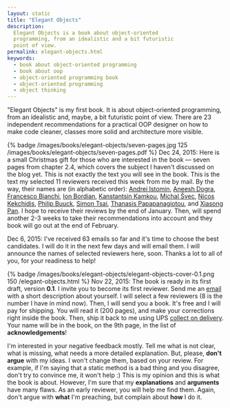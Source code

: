 ```yaml
---
layout: static
title: "Elegant Objects"
description:
  Elegant Objects is a book about object-oriented
  programming, from an idealistic and a bit futuristic
  point of view.
permalink: elegant-objects.html
keywords:
  - book about object-oriented programming
  - book about oop
  - object-oriented programming book
  - object-oriented programming
  - object thinking
---
```


"Elegant Objects" is my first book. It is about object-oriented
programming, from an idealistic and, maybe, a bit futuristic
point of view. There are 23 independent recommendations for
a practical OOP designer on how to make code cleaner, classes
more solid and architecture more visible.

<!--more-->

{% badge /images/books/elegant-objects/seven-pages.jpg 125 /images/books/elegant-objects/seven-pages.pdf %}
Dec 24, 2015:
Here is a small Christmas gift for those who are interested
in the book &mdash; seven pages from chapter 2.4, which
covers the subject I haven't discussed on the blog yet.
This is not exactly the text you will see in the book. This is the
text my selected 11 reviewers received this week from me by mail.
By the way, their names are (in alphabetic order):
[Andrei Istomin](https://www.linkedin.com/in/andrej-istomin-51ba7530),
[Aneesh Dogra](https://in.linkedin.com/in/aneeshdogra),
[Francesco Bianchi](https://ie.linkedin.com/in/francesco-bianchi-4b49784),
[Ion Bordian](https://dk.linkedin.com/in/ion-bordian-06701a88),
[Kanstantsin Kamkou](https://de.linkedin.com/in/kkamkou/en),
[Michal Švec](https://cz.linkedin.com/in/michal-švec-77065711),
[Nicos Kekchidis](https://www.linkedin.com/in/nicoskek),
[Philip Buuck](https://www.linkedin.com/in/philipbuuck),
[Simon Tsai](https://www.linkedin.com/in/simonjtsai),
[Thanasis Papapanagiotou](https://nl.linkedin.com/in/thanpa),
and [Xiasong Pan](https://www.linkedin.com/in/xipan).
I hope to receive their reviews by the end of January. Then, will
spend another 2-3 weeks to take their recommendations into account
and they book will go out at the end of February.

Dec 6, 2015:
I've received 63 emails so far and it's time to choose the best candidates.
I will do it in the next few days and will email them. I will announce
the names of selected reviewers here, soon. Thanks a lot to all of you,
for your readiness to help!

{% badge /images/books/elegant-objects/elegant-objects-cover-0.1.png 150 /elegant-objects.html %}
Nov 22, 2015:
The book is ready in its first draft, version **0.1**.
I invite you to become its first reviewer. Send me
an [email](mailto:book@yegor256.com) with a short description about yourself.
I will select a few reviewers (8 is the number I have in mind now).
Then, I will send you a book. It's free and I will
pay for shipping. You will read it (200 pages), and make your corrections
right inside the book. Then, ship it back to me using
UPS [collect on delivery](https://www.ups.com/content/us/en/shipping/time/service/value_added/cod.html).
Your name will be in the book, on the 9th page,
in the list of **acknowledgements**!

I'm interested in your negative feedback mostly.
Tell me what is not clear, what is missing, what needs a more detailed
explanation. But, please, **don't argue** with my ideas. I won't change
them, based on your review. For example, if I'm saying that a
static method is a bad thing and you disagree, don't try to
convince me, it won't help :) This is my opinion and this is what the
book is about. However, I'm sure that my **explanations** and **arguments**
have many flaws. As an early reviewer, you will help me find them.
Again, don't argue with **what** I'm preaching, but complain about **how** I do it.

